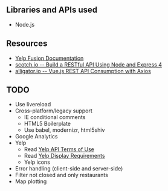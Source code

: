 ## Libraries and APIs used
- Node.js

## Resources
- [Yelp Fusion Documentation](https://www.yelp.com/developers/documentation/v3)
- [scotch.io -- Build a RESTful API Using Node and Express 4](https://scotch.io/tutorials/build-a-restful-api-using-node-and-express-4)
- [alligator.io -- Vue.js REST API Consumption with Axios](https://alligator.io/vuejs/rest-api-axios/)

## TODO
- Use livereload
- Cross-platform/legacy support
  - IE conditional comments
  - HTML5 Boilerplate
  - Use babel, modernizr, html5shiv
- Google Analytics
- Yelp
  - Read [Yelp API Terms of Use](https://www.yelp.com/developers/api_terms)
  - Read [Yelp Display Requirements](https://www.yelp.com/developers/display_requirements) 
  - Yelp icons
- Error handling (client-side and server-side)
- Filter not closed and only restaurants
- Map plotting
